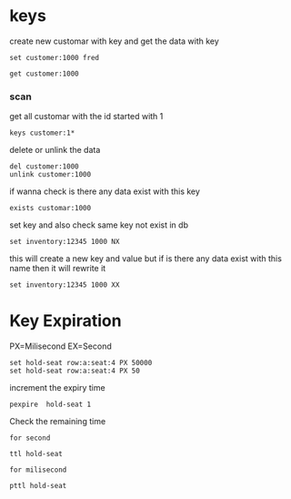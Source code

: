 # keys

create new customar with key and get the data with key

```
set customer:1000 fred

get customer:1000
 ```

 ### scan

 get all customar with the id started with 1
 ```
 keys customer:1*
 ```

 delete or unlink the data
 ```
 del customer:1000
 unlink customer:1000

 ```

 if wanna check is there any data exist with this key
 ```
 exists customar:1000
 ```

 set key and also check same key not exist in db
 ```
 set inventory:12345 1000 NX
 ```
 this will create a new key and value but if is there any data exist with this name then it will rewrite it
 ```
 set inventory:12345 1000 XX
```


# Key Expiration

PX=Milisecond
EX=Second
```
set hold-seat row:a:seat:4 PX 50000
set hold-seat row:a:seat:4 PX 50
```

increment the expiry time

```
pexpire  hold-seat 1
```

Check the remaining time
```
for second 

ttl hold-seat 

for milisecond

pttl hold-seat
```

